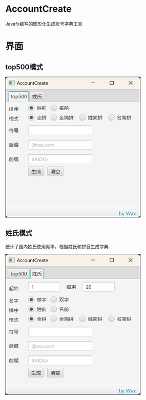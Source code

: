# AccountCreate
Javafx编写的图形化生成账号字典工具


# 界面
## top500模式

![top](https://raw.githubusercontent.com/WaxToday/AccountCreate/main/img/1.png)

## 姓氏模式

统计了国内姓氏使用频率，根据姓氏和拼音生成字典

![xing](https://raw.githubusercontent.com/WaxToday/AccountCreate/main/img/2.png)
